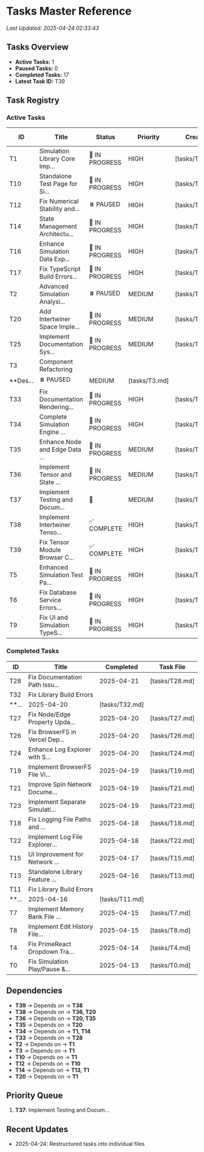 # Tasks Master Reference
*Last Updated: 2025-04-24 02:33:43*

## Tasks Overview
- **Active Tasks:** 1
- **Paused Tasks:** 0
- **Completed Tasks:** 17
- **Latest Task ID:** T39

## Task Registry
### Active Tasks
| ID | Title | Status | Priority | Created | Task File |
|----|-------|--------|----------|---------|-----------|
| T1 | Simulation Library Core Imp... | 🔄 IN PROGRESS | HIGH | [tasks/T1.md] |
| T10 | Standalone Test Page for Si... | 🔄 IN PROGRESS | HIGH | [tasks/T10.md] |
| T12 | Fix Numerical Stability and... | ⏸️ PAUSED | HIGH | [tasks/T12.md] |
| T14 | State Management Architectu... | 🔄 IN PROGRESS | HIGH | [tasks/T14.md] |
| T16 | Enhance Simulation Data Exp... | 🔄 IN PROGRESS | HIGH | [tasks/T16.md] |
| T17 | Fix TypeScript Build Errors... | 🔄 IN PROGRESS | HIGH | [tasks/T17.md] |
| T2 | Advanced Simulation Analysi... | ⏸️ PAUSED | MEDIUM | [tasks/T2.md] |
| T20 | Add Intertwiner Space Imple... | 🔄 IN PROGRESS | MEDIUM | [tasks/T20.md] |
| T25 | Implement Documentation Sys... | 🔄 IN PROGRESS | MEDIUM | [tasks/T25.md] |
| T3 | Component Refactoring
**Des... | ⏸️ PAUSED | MEDIUM | [tasks/T3.md] |
| T33 | Fix Documentation Rendering... | 🔄 IN PROGRESS | HIGH | [tasks/T33.md] |
| T34 | Complete Simulation Engine ... | 🔄 IN PROGRESS | HIGH | [tasks/T34.md] |
| T35 | Enhance Node and Edge Data ... | 🔄 IN PROGRESS | MEDIUM | [tasks/T35.md] |
| T36 | Implement Tensor and State ... | 🔄 IN PROGRESS | MEDIUM | [tasks/T36.md] |
| T37 | Implement Testing and Docum... | 🔄 | MEDIUM | [tasks/T37.md] |
| T38 | Implement Intertwiner Tenso... | ✅ COMPLETE | HIGH | [tasks/T38.md] |
| T39 | Fix Tensor Module Browser C... | ✅ COMPLETE | HIGH | [tasks/T39.md] |
| T5 | Enhanced Simulation Test Pa... | 🔄 IN PROGRESS | HIGH | [tasks/T5.md] |
| T6 | Fix Database Service Errors... | 🔄 IN PROGRESS | HIGH | [tasks/T6.md] |
| T9 | Fix UI and Simulation TypeS... | 🔄 IN PROGRESS | HIGH | [tasks/T9.md] |

### Completed Tasks
| ID | Title | Completed | Task File |
|----|-------|-----------|-----------|
| T28 | Fix Documentation Path Issu... | 2025-04-21 | [tasks/T28.md] |
| T32 | Fix Library Build Errors
**... | 2025-04-20 | [tasks/T32.md] |
| T27 | Fix Node/Edge Property Upda... | 2025-04-20 | [tasks/T27.md] |
| T26 | Fix BrowserFS in Vercel Dep... | 2025-04-20 | [tasks/T26.md] |
| T24 | Enhance Log Explorer with S... | 2025-04-20 | [tasks/T24.md] |
| T19 | Implement BrowserFS File Vi... | 2025-04-19 | [tasks/T19.md] |
| T21 | Improve Spin Network Docume... | 2025-04-19 | [tasks/T21.md] |
| T23 | Implement Separate Simulati... | 2025-04-19 | [tasks/T23.md] |
| T18 | Fix Logging File Paths and ... | 2025-04-18 | [tasks/T18.md] |
| T22 | Implement Log File Explorer... | 2025-04-18 | [tasks/T22.md] |
| T15 | UI Improvement for Network ... | 2025-04-17 | [tasks/T15.md] |
| T13 | Standalone Library Feature ... | 2025-04-16 | [tasks/T13.md] |
| T11 | Fix Library Build Errors
**... | 2025-04-16 | [tasks/T11.md] |
| T7 | Implement Memory Bank File ... | 2025-04-15 | [tasks/T7.md] |
| T8 | Implement Edit History File... | 2025-04-15 | [tasks/T8.md] |
| T4 | Fix PrimeReact Dropdown Tra... | 2025-04-14 | [tasks/T4.md] |
| T0 | Fix Simulation Play/Pause &... | 2025-04-13 | [tasks/T0.md] |

## Dependencies
- **T39** → Depends on → **T38**
- **T38** → Depends on → **T36, T20**
- **T36** → Depends on → **T20, T35**
- **T35** → Depends on → **T20**
- **T34** → Depends on → **T1, T14**
- **T33** → Depends on → **T28**
- **T2** → Depends on → **T1**
- **T3** → Depends on → **T1**
- **T10** → Depends on → **T1**
- **T12** → Depends on → **T10**
- **T14** → Depends on → **T13, T1**
- **T20** → Depends on → **T1**

## Priority Queue
1. **T37**: Implement Testing and Docum...

## Recent Updates
- 2025-04-24: Restructured tasks into individual files